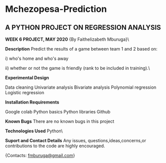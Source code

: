 # Mchezopesa-Prediction
## A PYTHON PROJECT ON REGRESSION ANALYSIS

**WEEK 6 PROJECT, MAY 2020**
{By Faithelizabeth Mburuga}\

**Description**
Predict the results of a game between team 1 and 2 based on:

i) who's home and who's away

ii) whether or not the game is friendly (rank to be included in training).\

**Experimental Design**

Data cleaning
Univariate analysis
Bivariate analysis
Polynomial regression
Logistic regression

**Installation Requirements**

Google colab
Python basics
Python libraries
Github


**Known Bugs**
There are no known bugs in this project

**Technologies Used**
Python\

**Suport and Contact Details**
Any issues, questions,ideas,concerns,or contributions to the code are highly encouraged.

{Contacts: fmburuga@gmail.com}
